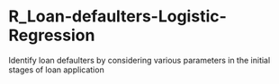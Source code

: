 # R_Loan-defaulters-Logistic-Regression
Identify loan defaulters by considering various parameters in the initial stages of loan application
